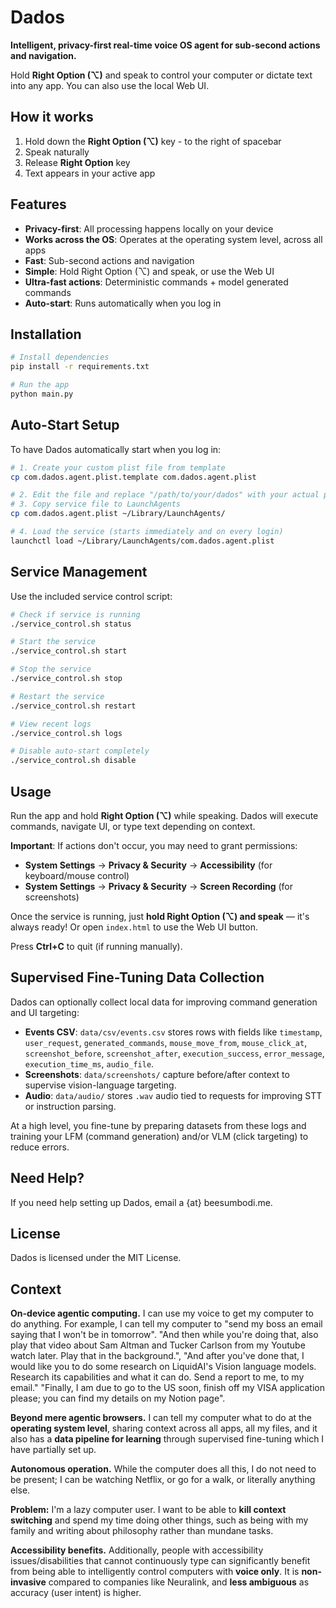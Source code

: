 # Dados

**Intelligent, privacy-first real-time voice OS agent for sub-second actions and navigation.**

Hold **Right Option (⌥)** and speak to control your computer or dictate text into any app. You can also use the local Web UI.

## How it works

1. Hold down the **Right Option (⌥)** key - to the right of spacebar
2. Speak naturally
3. Release **Right Option** key
4. Text appears in your active app

## Features

- **Privacy-first**: All processing happens locally on your device
- **Works across the OS**: Operates at the operating system level, across all apps
- **Fast**: Sub-second actions and navigation
- **Simple**: Hold Right Option (⌥) and speak, or use the Web UI
- **Ultra-fast actions**: Deterministic commands + model generated commands  
- **Auto-start**: Runs automatically when you log in

## Installation

```bash
# Install dependencies
pip install -r requirements.txt

# Run the app
python main.py
```

## Auto-Start Setup

To have Dados automatically start when you log in:

```bash
# 1. Create your custom plist file from template
cp com.dados.agent.plist.template com.dados.agent.plist

# 2. Edit the file and replace "/path/to/your/dados" with your actual path
# 3. Copy service file to LaunchAgents
cp com.dados.agent.plist ~/Library/LaunchAgents/

# 4. Load the service (starts immediately and on every login)
launchctl load ~/Library/LaunchAgents/com.dados.agent.plist
```

## Service Management

Use the included service control script:

```bash
# Check if service is running
./service_control.sh status

# Start the service
./service_control.sh start

# Stop the service
./service_control.sh stop

# Restart the service
./service_control.sh restart

# View recent logs
./service_control.sh logs

# Disable auto-start completely
./service_control.sh disable
```

## Usage

Run the app and hold **Right Option (⌥)** while speaking. Dados will execute commands, navigate UI, or type text depending on context.

**Important**: If actions don't occur, you may need to grant permissions:

- **System Settings** → **Privacy & Security** → **Accessibility** (for keyboard/mouse control)
- **System Settings** → **Privacy & Security** → **Screen Recording** (for screenshots)

Once the service is running, just **hold Right Option (⌥) and speak** — it's always ready! Or open `index.html` to use the Web UI button.

Press **Ctrl+C** to quit (if running manually).

## Supervised Fine-Tuning Data Collection

Dados can optionally collect local data for improving command generation and UI targeting:

- **Events CSV**: `data/csv/events.csv` stores rows with fields like `timestamp`, `user_request`, `generated_commands`, `mouse_move_from`, `mouse_click_at`, `screenshot_before`, `screenshot_after`, `execution_success`, `error_message`, `execution_time_ms`, `audio_file`.
- **Screenshots**: `data/screenshots/` capture before/after context to supervise vision-language targeting.
- **Audio**: `data/audio/` stores `.wav` audio tied to requests for improving STT or instruction parsing.

At a high level, you fine-tune by preparing datasets from these logs and training your LFM (command generation) and/or VLM (click targeting) to reduce errors.

## Need Help?

If you need help setting up Dados, email a {at} beesumbodi.me.

## License

Dados is licensed under the MIT License.

## Context

**On-device agentic computing.** I can use my voice to get my computer to do anything. For example, I can tell my computer to "send my boss an email saying that I won't be in tomorrow". "And then while you're doing that, also play that video about Sam Altman and Tucker Carlson from my Youtube watch later. Play that in the background.", "And after you've done that, I would like you to do some research on LiquidAI's Vision language models. Research its capabilities and what it can do. Send a report to me, to my email." "Finally, I am due to go to the US soon, finish off my VISA application please; you can find my details on my Notion page".

**Beyond mere agentic browsers.** I can tell my computer what to do at the **operating system level**, sharing context across all apps, all my files, and it also has a **data pipeline for learning** through supervised fine-tuning which I have partially set up.

**Autonomous operation.** While the computer does all this, I do not need to be present; I can be watching Netflix, or go for a walk, or literally anything else. 

**Problem:** I'm a lazy computer user. I want to be able to **kill context switching** and spend my time doing other things, such as being with my family and writing about philosophy rather than mundane tasks.

**Accessibility benefits.** Additionally, people with accessibility issues/disabilities that cannot continuously type can significantly benefit from being able to intelligently control computers with **voice only**. It is **non-invasive** compared to companies like Neuralink, and **less ambiguous** as accuracy (user intent) is higher.